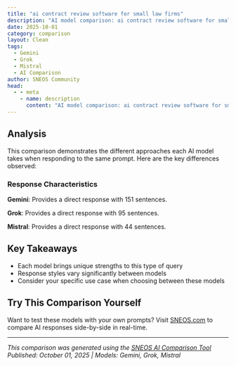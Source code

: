 ```yaml
---
title: "ai contract review software for small law firms"
description: "AI model comparison: ai contract review software for small law firms..."
date: 2025-10-01
category: comparison
layout: Clean
tags:
  - Gemini
  - Grok
  - Mistral
  - AI Comparison
author: SNEOS Community
head:
  - - meta
    - name: description
      content: "AI model comparison: ai contract review software for small law firms..."
---
```


<ChatComparison
  title="ai contract review software for small law firms"
  prompt="ai contract review software for small law firms"
  :responses='{
    "Gemini": "Okay, let\u0027s break down the best AI contract review software options for small law firms, focusing on features, pricing, ease of use, and suitability for firms with limited resources.  I\u0027ll provide a range of options to cater to different needs and budgets.\n\n**Key Considerations for Small Law Firms:**\n\n*   **Cost:**  Price is paramount. Look for affordable solutions, free trials, or freemium models.\n*   **Ease of Use:**  The software should be intuitive and require minimal training. You don\u0027t want to spend hours learning a complex system.\n*   **Time Savings:**  The primary goal is to reduce the time spent on contract review.\n*   **Accuracy:**  The AI needs to be reliable and identify key clauses and potential risks effectively.\n*   **Integration:**  Consider whether it integrates with your existing practice management software or document management systems.\n*   **Customer Support:**  Responsive and helpful support is essential if you encounter issues.\n*   **Specific Legal Areas:** Some tools are better for certain types of contracts (e.g., real estate, commercial agreements).\n\n**Top AI Contract Review Software Options for Small Law Firms:**\n\n**1.  LexCheck:**\n\n*   **Description:** A comprehensive AI-powered contract review and negotiation platform.  Focuses on identifying missing clauses, inconsistencies, and unfavorable terms.\n*   **Key Features:**\n    *   Clause identification and comparison.\n    *   Risk scoring and assessment.\n    *   Automated redlining and negotiation suggestions.\n    *   Customizable playbooks for different contract types.\n    *   Integration with Word and other document formats.\n*   **Pros:**\n    *   Highly accurate and sophisticated AI.\n    *   Strong focus on risk mitigation.\n    *   Customizable to firm\u0027s specific needs.\n*   **Cons:**\n    *   Can be more expensive than other options, especially for smaller firms with limited contract volume.\n    *   Might have a steeper learning curve than simpler tools.\n*   **Pricing:**  Generally, enterprise pricing; contact for a custom quote.  This might be better suited for firms with a larger contract volume or more complex needs.  Request a demo to see if the ROI justifies the cost.\n*   **Best For:**  Firms dealing with a significant volume of contracts, particularly those with complex or high-value agreements.\n\n**2.  Lawgeex:**\n\n*   **Description:** AI-powered contract review automation designed to streamline the review process and reduce risks.\n*   **Key Features:**\n    *   Automated contract review and analysis.\n    *   Clause identification and extraction.\n    *   Risk assessment and flagging.\n    *   Customizable rule engine.\n    *   Integration with various document management systems.\n*   **Pros:**\n    *   User-friendly interface.\n    *   Strong AI-powered review capabilities.\n    *   Good integration options.\n*   **Cons:**\n    *   Pricing can be a barrier for very small firms.\n    *   Customization options may be limited compared to LexCheck.\n*   **Pricing:**  Contact for pricing. Likely geared towards mid-sized to larger firms, but worth exploring if you have a high contract volume.\n*   **Best For:**  Firms looking for a balance between features and ease of use, with a moderate to high contract volume.\n\n**3.  Kira Systems (Now part of Litera):**\n\n*   **Description:**  A powerful AI contract review platform that can extract specific clauses and data points from contracts.\n*   **Key Features:**\n    *   AI-powered clause identification and extraction.\n    *   Optical Character Recognition (OCR) for scanned documents.\n    *   Customizable extraction models.\n    *   Reporting and analytics.\n    *   Integration with document management systems.\n*   **Pros:**\n    *   Excellent for due diligence and large-scale contract analysis.\n    *   Highly accurate extraction capabilities.\n    *   Flexible and customizable.\n*   **Cons:**\n    *   More complex to set up and use than some other options.\n    *   Can be expensive, especially for small firms.\n*   **Pricing:** Contact Litera for a custom quote.  This is often considered an enterprise-level solution.\n*   **Best For:**  Firms that handle large-scale contract reviews, due diligence, or need to extract specific data from many contracts.\n\n**4.  Contractbook:**\n\n*   **Description:** A contract lifecycle management (CLM) platform with built-in AI features for contract drafting, review, and management.\n*   **Key Features:**\n    *   Contract creation and templates.\n    *   AI-powered contract review and risk assessment.\n    *   Automated workflows and approvals.\n    *   Digital signature integration.\n    *   Contract repository and search.\n*   **Pros:**\n    *   Comprehensive CLM solution with AI capabilities.\n    *   User-friendly interface.\n    *   Good value for the price.\n*   **Cons:**\n    *   AI features may not be as advanced as dedicated AI contract review tools.\n    *   May not be suitable for firms with highly complex contract needs.\n*   **Pricing:**  Offers various pricing plans, including a free plan with limited features. Paid plans start at a reasonable price, making it attractive for small firms.\n*   **Best For:**  Small firms looking for an all-in-one CLM solution with basic AI-powered contract review capabilities. A good starting point for firms new to contract management software.\n\n**5.  Outlaw:**\n\n*   **Description:** Contract lifecycle management platform that includes AI-powered contract review.\n*   **Key Features:**\n    * Centralized contract repository.\n    * Templating and clause library.\n    * Workflow automation.\n    * AI-powered contract review.\n    * eSignature integration.\n*   **Pros:**\n    * Easy to use with a clean interface.\n    * All-in-one contract lifecycle management solution.\n*   **Cons:**\n    * AI-capabilities may not be as robust as dedicated AI-review tools.\n*   **Pricing:** They do not publicize pricing, so contact them to learn more.\n*   **Best For:** Small to medium-sized legal teams or business that are looking for an end-to-end solution.\n\n**6.  Draftable:**\n\n*   **Description:** This is primarily a document comparison tool. It\u0027s NOT strictly AI-powered *contract review*, but it is invaluable for spotting changes between contract versions.\n*   **Key Features:**\n    *   Fast and accurate document comparison.\n    *   Highlights changes between versions in real-time.\n    *   Supports various document formats (Word, PDF, etc.).\n    *   Cloud-based and desktop versions available.\n*   **Pros:**\n    *   Extremely easy to use.\n    *   Very affordable.\n    *   Excellent for quickly identifying changes.\n*   **Cons:**\n    *   Doesn\u0027t provide AI-driven risk assessment or clause analysis.\n    *   Requires manual review of the changes identified.\n*   **Pricing:**  Offers tiered pricing plans, including a professional plan that\u0027s suitable for individual users or small teams. Very budget-friendly.\n*   **Best For:**  Any firm that needs to compare contract versions quickly and accurately.  A great supplement to other AI review tools.\n\n**7.  BlackBoiler:**\n\n*   **Description:** BlackBoiler is a contract review and negotiation automation platform leveraging AI to accelerate the process.\n*   **Key Features:**\n    *   AI-powered contract markup and redlining.\n    *   Automated negotiation recommendations.\n    *   Customizable negotiation playbooks.\n    *   Integration with Microsoft Word.\n*   **Pros:**\n    *   Fast and efficient contract review.\n    *   Helps to ensure compliance with internal policies.\n    *   Reduces negotiation cycles.\n*   **Cons:**\n    *   Focus is primarily on redlining and negotiation, not comprehensive contract management.\n    *   Pricing may be a factor for very small firms.\n*   **Pricing:** Contact for pricing.\n*   **Best For:**  Firms that frequently negotiate contracts and want to streamline the redlining process.\n\n**8.  Robin AI**\n\n*   **Description:** Robin AI uses artificial intelligence to help legal teams draft, understand and manage contracts faster.\n*   **Key Features:**\n    *   A central place for all contracts and related documents\n    *   AI-powered clause suggestions, negotiation insights, and issue identification.\n    *   Tools to extract data from contracts automatically.\n    *   Drafting and workflow automation.\n*   **Pros:**\n    *   A wide range of contract lifecycle features\n    *   Easy-to-use interface\n*   **Cons:**\n    *   May be more expensive than some other options\n*   **Pricing:** Contact for a quote\n*   **Best For:** Legal firms of all sizes that are looking for a comprehensive contract lifecycle management solution.\n\n**How to Choose the Right Software:**\n\n1.  **Identify Your Needs:** What are your biggest pain points in contract review?  Do you need help with clause identification, risk assessment, or simply comparing versions?\n2.  **Define Your Budget:** How much can you realistically spend on software?\n3.  **Take Advantage of Free Trials:** Most vendors offer free trials or demos.  Use these to test the software and see if it meets your needs.\n4.  **Consider Integration:** Does the software integrate with your existing tools (e.g., practice management, document management)?\n5.  **Read Reviews:** See what other users are saying about the software.\n6.  **Request a Demo:** A demo will allow you to see the software in action and ask questions.\n7.  **Start Small:** If you\u0027re unsure, start with a free or low-cost option and upgrade later if needed.\n\n**Important Considerations:**\n\n*   **AI is a Tool, Not a Replacement:** AI can significantly speed up contract review, but it\u0027s not a substitute for human expertise.  Always have a lawyer review the results of AI analysis.\n*   **Training the AI:** Some AI tools allow you to train the AI to recognize specific clauses or risks relevant to your practice.  This can improve accuracy over time.\n*   **Data Security:** Ensure that the software provider has robust security measures in place to protect your clients\u0027 confidential information.\n*   **Terms of Service:** Scrutinize the software\u0027s terms of service to ensure they align with your ethical obligations as a lawyer.\n\nBy carefully considering your needs and budget, and by taking advantage of free trials and demos, you can find the right AI contract review software to help your small law firm work more efficiently and effectively. Remember to prioritize accuracy, ease of use, and affordability. Good luck!\n",
    "Grok": "AI contract review software can be a game-changer for small law firms looking to streamline workflows, reduce manual tasks, and improve accuracy while keeping costs manageable. These tools use artificial intelligence to analyze contracts, flag potential issues, identify clauses, and ensure compliance, saving time and allowing lawyers to focus on higher-value tasks. Below, I\u2019ve outlined some of the best AI contract review software options suited for small law firms, considering factors like affordability, ease of use, and features relevant to smaller practices.\n\n### Key Features to Look for in AI Contract Review Software\n- **Clause Analysis and Risk Identification**: Ability to detect problematic clauses, inconsistencies, or missing terms.\n- **Customizability**: Tailoring the software to specific practice areas or client needs.\n- **Integration**: Compatibility with existing tools like document management systems or practice management software.\n- **User-Friendliness**: Intuitive interfaces that don\u2019t require extensive training.\n- **Affordability**: Pricing models that fit the budget constraints of small firms.\n- **Security**: Robust data protection, especially for sensitive legal documents.\n\n### Top AI Contract Review Software for Small Law Firms\nHere are some popular options, with details on their features, pricing, and suitability for small firms:\n\n#### 1. Kira Systems\n- **Overview**: Kira Systems is a well-known AI-powered contract analysis tool that extracts and analyzes key provisions from contracts. It\u2019s widely used by law firms of all sizes.\n- **Key Features**:\n  - Identifies and extracts clauses like termination, indemnity, and confidentiality.\n  - Customizable to specific practice areas or client requirements.\n  - Integrates with platforms like iManage and Microsoft Office.\n  - Offers built-in risk flagging and reporting tools.\n- **Best for**: Small firms looking for a robust, scalable solution with strong customization.\n- **Pricing**: Typically subscription-based, starting around $1,000/month for smaller teams (exact pricing requires a quote). May be on the higher side for very small firms, but some offer tiered plans.\n- **Pros**:\n  - High accuracy in clause extraction.\n  - Strong support and training resources.\n- **Cons**:\n  - Can be expensive for solo practitioners or very small teams.\n  - Steeper learning curve initially.\n\n#### 2. LawGeex\n- **Overview**: LawGeex focuses on automating contract review and approval processes, making it ideal for small firms handling repetitive contracts like NDAs or vendor agreements.\n- **Key Features**:\n  - AI compares contracts against predefined playbooks or firm policies.\n  - Flags deviations and suggests edits.\n  - Provides a user-friendly dashboard for tracking contract status.\n  - Integrates with tools like DocuSign and Salesforce.\n- **Best for**: Small firms with high-volume, standardized contracts.\n- **Pricing**: Starts at around $99/month per user for basic plans, with enterprise pricing available via quote. Affordable for smaller teams.\n- **Pros**:\n  - Cost-effective for basic needs.\n  - Quick setup and easy-to-use interface.\n- **Cons**:\n  - Less customizable than competitors like Kira.\n  - Limited advanced features in lower-tier plans.\n\n#### 3. Evisort\n- **Overview**: Evisort combines AI-powered contract analysis with contract lifecycle management (CLM), helping small firms manage contracts from drafting to renewal.\n- **Key Features**:\n  - Auto-extracts key terms and obligations.\n  - Provides searchable contract repositories for easy access.\n  - Flags risks and deadlines (e.g., renewal dates).\n  - Integrates with Google Drive, SharePoint, and other tools.\n- **Best for**: Small firms wanting both review and management features in one tool.\n- **Pricing**: Pricing starts around $150/month per user for basic plans, with custom quotes for larger needs.\n- **Pros**:\n  - Combines review with lifecycle management.\n  - Scalable for growing firms.\n- **Cons**:\n  - May include features beyond what very small firms need.\n  - Requires some setup for optimal use.\n\n#### 4. LegalSifter\n- **Overview**: LegalSifter offers a straightforward AI solution for contract review, focusing on usability and affordability for smaller legal practices.\n- **Key Features**:\n  - Reviews contracts in minutes, highlighting issues and missing clauses.\n  - Includes \u201CSifters\u201D (pre-built AI models) for common contract types.\n  - Suggests negotiation points and explanations for flagged issues.\n  - Integrates with Microsoft Word.\n- **Best for**: Solo practitioners or small firms with limited budgets and straightforward contract needs.\n- **Pricing**: Starts at $35/month per user for basic plans, with higher tiers for additional features.\n- **Pros**:\n  - Very affordable for small firms.\n  - Simple, no-frills interface.\n- **Cons**:\n  - Less robust for complex contracts.\n  - Limited integrations compared to competitors.\n\n#### 5. ContractPodAi\n- **Overview**: ContractPodAi provides an all-in-one contract management platform with AI-driven review capabilities, suitable for small firms looking to digitize their contract processes.\n- **Key Features**:\n  - AI identifies key terms, risks, and obligations.\n  - Offers templates and automation for contract creation.\n  - Includes workflow tools for collaboration and approvals.\n  - Integrates with Microsoft 365 and other popular tools.\n- **Best for**: Small firms wanting a comprehensive contract management solution alongside review.\n- **Pricing**: Pricing is quote-based but reportedly starts around $500/month for small teams.\n- **Pros**:\n  - End-to-end contract management.\n  - Strong collaboration features.\n- **Cons**:\n  - May be overkill for firms only needing review tools.\n  - Pricing less transparent without a demo.\n\n### Additional Considerations for Small Law Firms\n- **Budget Constraints**: Tools like LegalSifter and LawGeex are more budget-friendly for firms with limited resources. Avoid over-investing in features you won\u2019t use.\n- **Scalability**: If you anticipate growth, choose a tool like Kira or Evisort that can scale with your firm.\n- **Practice Area Needs**: Ensure the software supports the types of contracts you handle most (e.g., real estate, employment, or tech agreements).\n- **Training and Support**: Small firms may lack dedicated IT staff, so prioritize tools with strong customer support and minimal onboarding time.\n- **Data Security**: Confirm the software complies with legal industry standards (e.g., GDPR, HIPAA if applicable) to protect client data.\n\n### Recommendations\n- **Best Budget Option**: LegalSifter \u2013 Its low cost and simplicity make it ideal for solo practitioners or firms just starting with AI tools.\n- **Best Overall for Small Firms**: LawGeex \u2013 Balances affordability, ease of use, and essential features for contract review.\n- **Best for Growth**: Evisort \u2013 Offers both review and management capabilities, making it a good long-term investment as your firm expands.\n\n### Next Steps\nMost of these tools offer free trials or demos. Start by identifying your firm\u2019s specific needs (e.g., volume of contracts, types of agreements) and test 1-2 options. For example, sign up for LegalSifter\u2019s trial if budget is a concern, or request a demo of LawGeex to see if its playbook feature fits your workflow. Reach out to their sales teams to negotiate pricing\u2014many offer discounts for small firms or annual commitments.\n\nDo you have a specific practice area or contract type in mind? I can narrow down the options further if needed!",
    "Mistral": "AI-powered contract review software can significantly enhance the efficiency and accuracy of legal work for small law firms. These tools can automate the review process, identify key clauses, and flag potential issues, allowing lawyers to focus on more strategic tasks. Here are some popular AI contract review software options suitable for small law firms:\n\n1. **Kira Systems**:\n   - **Features**: Automated contract review, clause extraction, and document comparison.\n   - **Benefits**: Reduces manual review time, improves accuracy, and integrates with other legal tech tools.\n   - **Use Case**: Ideal for due diligence, contract management, and compliance checks.\n\n2. **LawGeex**:\n   - **Features**: Automated contract review, risk assessment, and clause analysis.\n   - **Benefits**: Speeds up the review process, identifies risks, and provides actionable insights.\n   - **Use Case**: Suitable for reviewing standard contracts like NDAs, service agreements, and employment contracts.\n\n3. **ContractWorks**:\n   - **Features**: Contract repository, automated alerts, and reporting.\n   - **Benefits**: Centralizes contract management, improves visibility, and ensures compliance.\n   - **Use Case**: Best for firms needing a comprehensive contract management solution.\n\n4. **Icertis**:\n   - **Features**: Contract lifecycle management, AI-driven analytics, and risk management.\n   - **Benefits**: Streamlines the entire contract lifecycle, from creation to renewal.\n   - **Use Case**: Useful for firms handling complex contracts and needing robust analytics.\n\n5. **Conga**:\n   - **Features**: Contract lifecycle management, document generation, and e-signature integration.\n   - **Benefits**: Automates contract creation and management, reduces errors, and speeds up the signing process.\n   - **Use Case**: Ideal for firms looking to automate contract generation and approval workflows.\n\n6. **Agiloft**:\n   - **Features**: Contract lifecycle management, AI-driven analytics, and customizable workflows.\n   - **Benefits**: Highly customizable, scalable, and integrates with various enterprise systems.\n   - **Use Case**: Suitable for firms needing a flexible and scalable contract management solution.\n\n7. **Ironclad**:\n   - **Features**: Contract lifecycle management, automated workflows, and collaboration tools.\n   - **Benefits**: Enhances collaboration, automates repetitive tasks, and ensures compliance.\n   - **Use Case**: Best for firms looking to streamline contract workflows and improve collaboration.\n\n8. **ContractPodAi**:\n   - **Features**: Contract lifecycle management, AI-driven analytics, and risk assessment.\n   - **Benefits**: Provides deep insights, automates contract review, and ensures compliance.\n   - **Use Case**: Ideal for firms needing advanced analytics and risk management capabilities.\n\n9. **DocuSign**:\n   - **Features**: E-signature, contract lifecycle management, and automated workflows.\n   - **Benefits**: Speeds up the signing process, ensures compliance, and integrates with various tools.\n   - **Use Case**: Suitable for firms needing a reliable e-signature solution and contract management.\n\n10. **Outlaw**:\n    - **Features**: Contract lifecycle management, automated workflows, and collaboration tools.\n    - **Benefits**: Enhances collaboration, automates repetitive tasks, and ensures compliance.\n    - **Use Case**: Best for firms looking to streamline contract workflows and improve collaboration.\n\nWhen selecting AI contract review software, consider factors such as ease of use, integration capabilities, scalability, and cost. Many of these tools offer free trials or demos, allowing you to evaluate their suitability for your firm\u0027s specific needs."
  }'
  published-date="21:05"
/>

## Analysis

This comparison demonstrates the different approaches each AI model takes when responding to the same prompt. Here are the key differences observed:

### Response Characteristics

**Gemini**: Provides a direct response with 151 sentences. 

**Grok**: Provides a direct response with 95 sentences. 

**Mistral**: Provides a direct response with 44 sentences. 

## Key Takeaways

- Each model brings unique strengths to this type of query
- Response styles vary significantly between models
- Consider your specific use case when choosing between these models

## Try This Comparison Yourself

Want to test these models with your own prompts? Visit [SNEOS.com](https://sneos.com) to compare AI responses side-by-side in real-time.

---

*This comparison was generated using the [SNEOS AI Comparison Tool](https://sneos.com)*
*Published: October 01, 2025 | Models: Gemini, Grok, Mistral*

